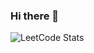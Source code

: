 ### Hi there 👋

![LeetCode Stats](https://leetcard.jacoblin.cool/ainr_c?theme=light&font=Oldenburg&ext=heatmap)
